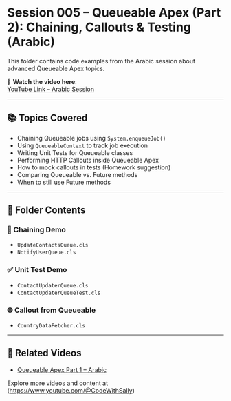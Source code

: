 # Session 005 – Queueable Apex (Part 2): Chaining, Callouts & Testing (Arabic)

This folder contains code examples from the Arabic session about advanced Queueable Apex topics.

🎥 **Watch the video here**:  
[YouTube Link – Arabic Session](https://youtu.be/v_J47saXmIw)

---

## 📚 Topics Covered

- Chaining Queueable jobs using `System.enqueueJob()`
- Using `QueueableContext` to track job execution
- Writing Unit Tests for Queueable classes
- Performing HTTP Callouts inside Queueable Apex
- How to mock callouts in tests (Homework suggestion)
- Comparing Queueable vs. Future methods
- When to still use Future methods

---

## 📂 Folder Contents

### 🔁 Chaining Demo
- `UpdateContactsQueue.cls`
- `NotifyUserQueue.cls`

### ✅ Unit Test Demo
- `ContactUpdaterQueue.cls`
- `ContactUpdaterQueueTest.cls`

### 🌐 Callout from Queueable
- `CountryDataFetcher.cls`

---

## 🔗 Related Videos

- [Queueable Apex Part 1 – Arabic](https://youtu.be/TPZdWjAbx9Q)

Explore more videos and content at (https://www.youtube.com/@CodeWithSally)
